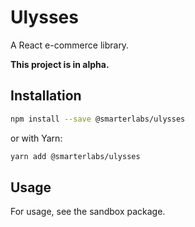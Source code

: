 # Ulysses

A React e-commerce library.

**This project is in alpha.**

## Installation

```bash
npm install --save @smarterlabs/ulysses
```

or with Yarn:

```bash
yarn add @smarterlabs/ulysses
```

## Usage

For usage, see the sandbox package.